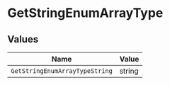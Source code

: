 # GetStringEnumArrayType


## Values

| Name                           | Value                          |
| ------------------------------ | ------------------------------ |
| `GetStringEnumArrayTypeString` | string                         |